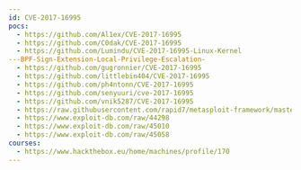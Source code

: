 ```yaml
---
id: CVE-2017-16995
pocs:
  - https://github.com/Al1ex/CVE-2017-16995
  - https://github.com/C0dak/CVE-2017-16995
  - https://github.com/Lumindu/CVE-2017-16995-Linux-Kernel
---BPF-Sign-Extension-Local-Privilege-Escalation-
  - https://github.com/gugronnier/CVE-2017-16995
  - https://github.com/littlebin404/CVE-2017-16995
  - https://github.com/ph4ntonn/CVE-2017-16995
  - https://github.com/senyuuri/cve-2017-16995
  - https://github.com/vnik5287/CVE-2017-16995
  - https://raw.githubusercontent.com/rapid7/metasploit-framework/master/modules/exploits/linux/local/bpf_sign_extension_priv_esc.rb
  - https://www.exploit-db.com/raw/44298
  - https://www.exploit-db.com/raw/45010
  - https://www.exploit-db.com/raw/45058
courses:
  - https://www.hackthebox.eu/home/machines/profile/170
---
```

